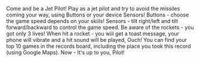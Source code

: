 Come and be a Jet Pilot!
Play as a jet pilot and try to avoid the missiles coming your way, using Buttons or your device Sensors!
Buttons - choose the game speed depends on your skiils! Sensors - tilt right/left and tilt forward/backward to control the game speed.
Be aware of the rockets - you got only 3 lives! When hit a rocket - you wiil get a toast message, your phone will vibrate and a hit sound will be played, Ouch!
You can find your top 10 games in the records board, including the place you took this record (using Google Maps).
Now - It's up to you, Pilot!
